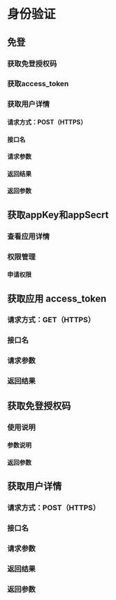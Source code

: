 # 身份验证

## 免登
### 获取免登授权码
### 获取access_token
### 获取用户详情
#### 请求⽅式：POST（HTTPS）
#### 接口名
#### 请求参数
#### 返回结果
#### 返回参数

## 获取appKey和appSecrt
### 查看应用详情
### 权限管理
#### 申请权限

## 获取应用 access_token
### 请求方式：GET（HTTPS）
### 接口名
### 请求参数
### 返回结果

## 获取免登授权码
### 使用说明
#### 参数说明
#### 返回参数

## 获取用户详情
### 请求⽅式：POST（HTTPS）
### 接口名
### 请求参数
### 返回结果
### 返回参数